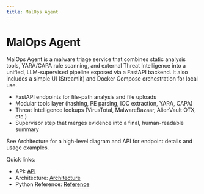 ```yaml
---
title: MalOps Agent
---
```


# MalOps Agent

MalOps Agent is a malware triage service that combines static analysis tools, YARA/CAPA rule scanning, and external Threat Intelligence into a unified, LLM-supervised pipeline exposed via a FastAPI backend. It also includes a simple UI (Streamlit) and Docker Compose orchestration for local use.

- FastAPI endpoints for file-path analysis and file uploads
- Modular tools layer (hashing, PE parsing, IOC extraction, YARA, CAPA)
- Threat Intelligence lookups (VirusTotal, MalwareBazaar, AlienVault OTX, etc.)
- Supervisor step that merges evidence into a final, human-readable summary

See Architecture for a high-level diagram and API for endpoint details and usage examples.

Quick links:
- API: [API](api.md)
- Architecture: [Architecture](architecture.md)
- Python Reference: [Reference](reference/api_app.md)

